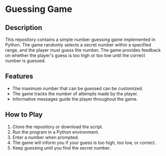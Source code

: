 # Guessing Game

## Description
This repository contains a simple number guessing game implemented in Python. The game randomly selects a secret number within a specified range, and the player must guess the number. The game provides feedback on whether the player's guess is too high or too low until the correct number is guessed.

## Features
- The maximum number that can be guessed can be customized.
- The game tracks the number of attempts made by the player.
- Informative messages guide the player throughout the game.

## How to Play
1. Clone the repository or download the script.
2. Run the program in a Python environment.
3. Enter a number when prompted.
4. The game will inform you if your guess is too high, too low, or correct.
5. Keep guessing until you find the secret number.
